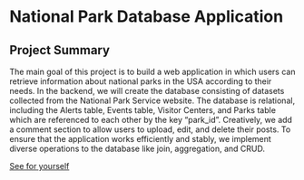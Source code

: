 # National Park Database Application

## Project Summary

The main goal of this project is to build a web application in which users can retrieve information about national parks in the USA according to their needs. In the backend, we will create the database consisting of datasets collected from the National Park Service website. The database is relational, including the Alerts table, Events table, Visitor Centers, and Parks table which are referenced to each other by the key “park_id”. Creatively, we add a comment section to allow users to upload, edit, and delete their posts. To ensure that the application works efficiently and stably, we implement diverse operations to the database like join, aggregation, and CRUD. 

[See for yourself](http://34.123.109.80:5000/)
